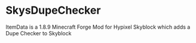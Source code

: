 # SkysDupeChecker
ItemData is a 1.8.9 Minecraft Forge Mod for Hypixel Skyblock which adds a Dupe Checker to Skyblock

